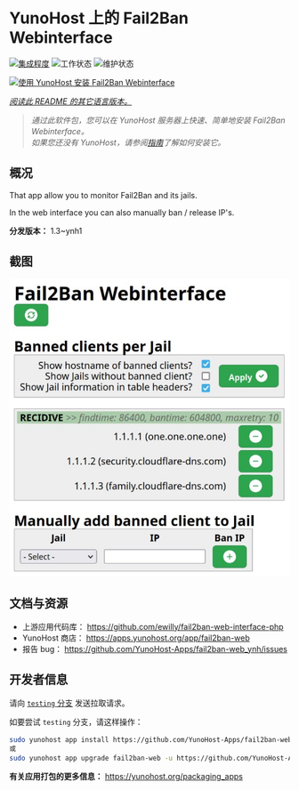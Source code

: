 <!--
注意：此 README 由 <https://github.com/YunoHost/apps/tree/master/tools/readme_generator> 自动生成
请勿手动编辑。
-->

# YunoHost 上的 Fail2Ban Webinterface

[![集成程度](https://apps.yunohost.org/badge/integration/fail2ban-web)](https://ci-apps.yunohost.org/ci/apps/fail2ban-web/)
![工作状态](https://apps.yunohost.org/badge/state/fail2ban-web)
![维护状态](https://apps.yunohost.org/badge/maintained/fail2ban-web)

[![使用 YunoHost 安装 Fail2Ban Webinterface](https://install-app.yunohost.org/install-with-yunohost.svg)](https://install-app.yunohost.org/?app=fail2ban-web)

*[阅读此 README 的其它语言版本。](./ALL_README.md)*

> *通过此软件包，您可以在 YunoHost 服务器上快速、简单地安装 Fail2Ban Webinterface。*  
> *如果您还没有 YunoHost，请参阅[指南](https://yunohost.org/install)了解如何安装它。*

## 概况

That app allow you to monitor Fail2Ban and its jails.

In the web interface you can also manually ban / release IP's.


**分发版本：** 1.3~ynh1

## 截图

![Fail2Ban Webinterface 的截图](./doc/screenshots/screenshot.jpg)

## 文档与资源

- 上游应用代码库： <https://github.com/ewilly/fail2ban-web-interface-php>
- YunoHost 商店： <https://apps.yunohost.org/app/fail2ban-web>
- 报告 bug： <https://github.com/YunoHost-Apps/fail2ban-web_ynh/issues>

## 开发者信息

请向 [`testing` 分支](https://github.com/YunoHost-Apps/fail2ban-web_ynh/tree/testing) 发送拉取请求。

如要尝试 `testing` 分支，请这样操作：

```bash
sudo yunohost app install https://github.com/YunoHost-Apps/fail2ban-web_ynh/tree/testing --debug
或
sudo yunohost app upgrade fail2ban-web -u https://github.com/YunoHost-Apps/fail2ban-web_ynh/tree/testing --debug
```

**有关应用打包的更多信息：** <https://yunohost.org/packaging_apps>
